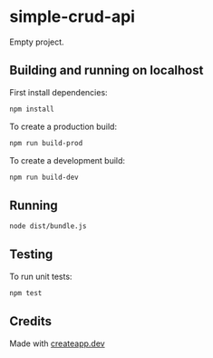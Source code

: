 # simple-crud-api

Empty project.

## Building and running on localhost

First install dependencies:

```sh
npm install
```

To create a production build:

```sh
npm run build-prod
```

To create a development build:

```sh
npm run build-dev
```

## Running

```sh
node dist/bundle.js
```

## Testing

To run unit tests:

```sh
npm test
```

## Credits

Made with [createapp.dev](https://createapp.dev/)
